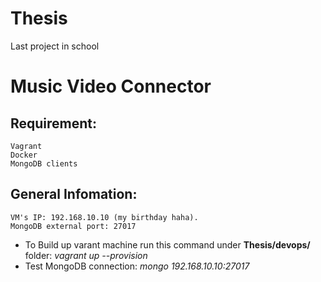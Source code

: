 # Thesis
Last project in school

# Music Video Connector

## Requirement: 
    Vagrant
    Docker
    MongoDB clients    
## General Infomation:
    VM's IP: 192.168.10.10 (my birthday haha).
    MongoDB external port: 27017
- To Build up varant machine run this command under **Thesis/devops/** folder: _vagrant up --provision_
- Test MongoDB connection: _mongo 192.168.10.10:27017_
